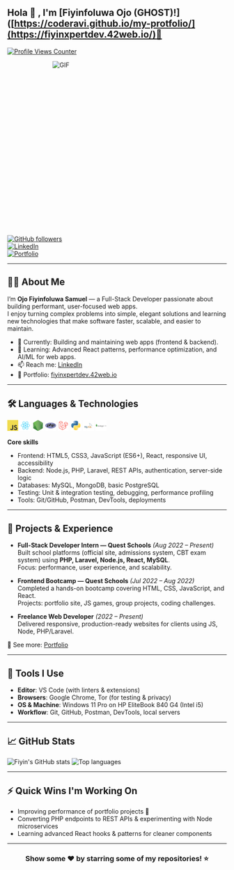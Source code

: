 ## Hola 👋 , I'm [Fiyinfoluwa Ojo (GHOST)!]([https://coderavi.github.io/my-protfolio/](https://fiyinxpertdev.42web.io/)👋

<p align="left">
  <a href="https://github.com/antonkomarev/github-profile-views-counter">
    <img src="https://komarev.com/ghpvc/?username=FiyinOjo637&style=for-the-badge&label=PROFILE+VIEWS&color=blue&labelColor=000000&color=brightgreen&abbreviated=true&base=12700" alt="Profile Views Counter" />
  </a>
</p>

<img align="right" alt="GIF" src="https://user-images.githubusercontent.com/74038190/229223263-cf2e4b07-2615-4f87-9c38-e37600f8381a.gif" width="400" height="400" />

[![GitHub followers](https://img.shields.io/github/followers/FiyinOjo637?label=Follow&style=social)](https://github.com/FiyinOjo637)  
[![LinkedIn](https://img.shields.io/badge/LinkedIn-Ojo%20Fiyinfoluwa-blue?style=flat-square&logo=linkedin)](https://www.linkedin.com/in/ojo-fiyinfoluwa-411563237/)  
[![Portfolio](https://img.shields.io/badge/Portfolio-fiyinxpertdev.42web.io-2648ff?style=flat-square&logo=google-chrome)](https://fiyinxpertdev.42web.io/)  

---

## 👨‍💻 About Me  
I’m **Ojo Fiyinfoluwa Samuel** — a Full-Stack Developer passionate about building performant, user-focused web apps.  
I enjoy turning complex problems into simple, elegant solutions and learning new technologies that make software faster, scalable, and easier to maintain.  

- 🔭 Currently: Building and maintaining web apps (frontend & backend).  
- 🌱 Learning: Advanced React patterns, performance optimization, and AI/ML for web apps.  
- 📫 Reach me: [LinkedIn](https://www.linkedin.com/in/ojo-fiyinfoluwa-411563237/)  
- 🔗 Portfolio: [fiyinxpertdev.42web.io](https://fiyinxpertdev.42web.io/)  

---

## 🛠️ Languages & Technologies  

<code><img height="25" src="https://raw.githubusercontent.com/github/explore/main/topics/javascript/javascript.png"></code>
<code><img height="25" src="https://raw.githubusercontent.com/github/explore/main/topics/react/react.png"></code>
<code><img height="25" src="https://raw.githubusercontent.com/github/explore/main/topics/nodejs/nodejs.png"></code>
<code><img height="25" src="https://raw.githubusercontent.com/github/explore/main/topics/php/php.png"></code>
<code><img height="25" src="https://raw.githubusercontent.com/github/explore/main/topics/laravel/laravel.png"></code>
<code><img height="25" src="https://raw.githubusercontent.com/github/explore/main/topics/python/python.png"></code>
<code><img height="25" src="https://raw.githubusercontent.com/github/explore/main/topics/mysql/mysql.png"></code>
<code><img height="25" src="https://raw.githubusercontent.com/github/explore/main/topics/mongodb/mongodb.png"></code>

**Core skills**
- Frontend: HTML5, CSS3, JavaScript (ES6+), React, responsive UI, accessibility  
- Backend: Node.js, PHP, Laravel, REST APIs, authentication, server-side logic  
- Databases: MySQL, MongoDB, basic PostgreSQL  
- Testing: Unit & integration testing, debugging, performance profiling  
- Tools: Git/GitHub, Postman, DevTools, deployments  

---

## 🚧 Projects & Experience  

- **Full-Stack Developer Intern — Quest Schools** *(Aug 2022 – Present)*  
  Built school platforms (official site, admissions system, CBT exam system) using **PHP, Laravel, Node.js, React, MySQL**.  
  Focus: performance, user experience, and scalability.  

- **Frontend Bootcamp — Quest Schools** *(Jul 2022 – Aug 2022)*  
  Completed a hands-on bootcamp covering HTML, CSS, JavaScript, and React.  
  Projects: portfolio site, JS games, group projects, coding challenges.  

- **Freelance Web Developer** *(2022 – Present)*  
  Delivered responsive, production-ready websites for clients using JS, Node, PHP/Laravel.  

🔗 See more: [Portfolio](https://fiyinxpertdev.42web.io/)  

---

## 🧰 Tools I Use  

- **Editor**: VS Code (with linters & extensions)  
- **Browsers**: Google Chrome, Tor (for testing & privacy)  
- **OS & Machine**: Windows 11 Pro on HP EliteBook 840 G4 (Intel i5)  
- **Workflow**: Git, GitHub, Postman, DevTools, local servers  

---

## 📈 GitHub Stats  

<p align="left">
  <img src="https://github-readme-stats.vercel.app/api?username=FiyinOjo637&show_icons=true&theme=algolia&include_all_commits=true&count_private=true" alt="Fiyin's GitHub stats" width="420"/>
  <img src="https://github-readme-stats.vercel.app/api/top-langs/?username=FiyinOjo637&layout=compact&langs_count=6&theme=algolia" alt="Top languages" width="350"/>
</p>

---

## ⚡ Quick Wins I'm Working On  

- Improving performance of portfolio projects 🚀  
- Converting PHP endpoints to REST APIs & experimenting with Node microservices  
- Learning advanced React hooks & patterns for cleaner components  

---

<div align="center">

### Show some ❤️ by starring some of my repositories! ⭐  

</div>
